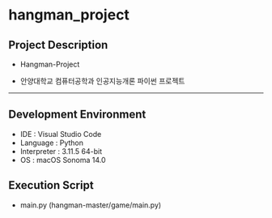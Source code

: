 # hangman_project

## Project Description
- Hangman-Project

- 안양대학교 컴퓨터공학과 인공지능개론 파이썬 프로젝트

---

## Development Environment

- IDE : Visual Studio Code
- Language : Python
- Interpreter : 3.11.5 64-bit
- OS : macOS Sonoma 14.0

## Execution Script
- main.py
  (hangman-master/game/main.py)
